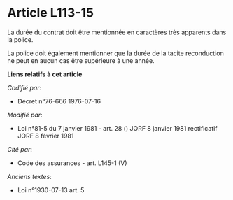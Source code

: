 # Article L113-15

La durée du contrat doit être mentionnée en caractères très apparents dans la police.

La police doit également mentionner que la durée de la tacite reconduction ne peut en aucun cas être supérieure à une année.

**Liens relatifs à cet article**

_Codifié par_:

  - Décret n°76-666 1976-07-16

_Modifié par_:

  - Loi n°81-5 du 7 janvier 1981 - art. 28 () JORF 8 janvier 1981 rectificatif JORF 8 février 1981

_Cité par_:

  - Code des assurances - art. L145-1 (V)

_Anciens textes_:

  - Loi n°1930-07-13 art. 5
